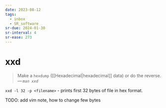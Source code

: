 ```yaml
---
date: 2023-08-12
tags:
  - inbox
  - SR_software
sr-due: 2024-01-30
sr-interval: 4
sr-ease: 273
---
```


# xxd

> Make a `hexdump` ([[Hexadecimal|hexadecimal]] data) or do the reverse.\
> — <cite>`man xxd`</cite>

`xxd -l 32 -p <filename>` - prints first 32 bytes of file in hex format.

TODO: add vim note, how to change few bytes